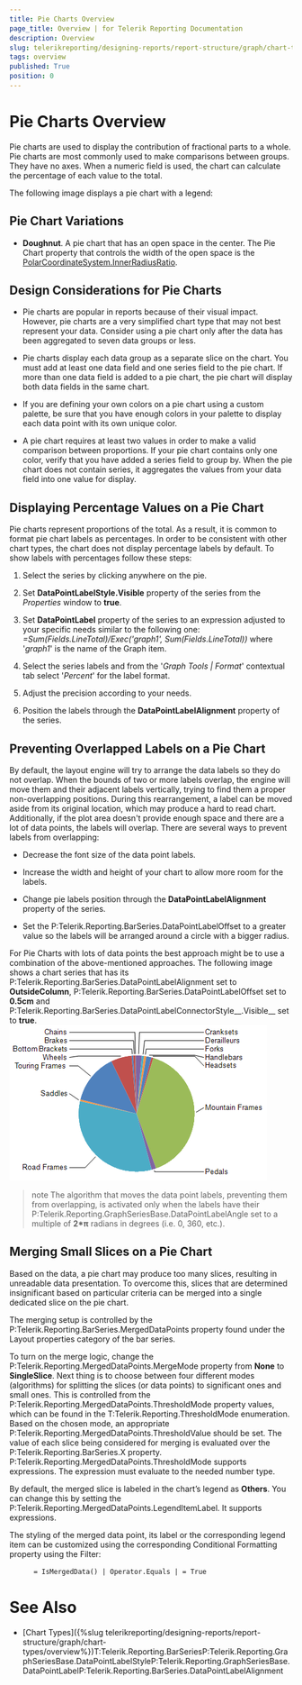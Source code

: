 ```yaml
---
title: Pie Charts Overview
page_title: Overview | for Telerik Reporting Documentation
description: Overview
slug: telerikreporting/designing-reports/report-structure/graph/chart-types/pie-charts/overview
tags: overview
published: True
position: 0
---
```


# Pie Charts Overview



Pie charts are used to display the contribution of fractional parts to a whole. Pie charts are most commonly
        used to make comparisons between groups. They have no axes. When a numeric field is used, the chart can calculate
        the percentage of each value to the total.
      

The following image displays a pie chart with a legend:

## Pie Chart Variations

* __Doughnut__. A pie chart that has an open space in the center. The Pie Chart property that controls the width of the open space
              is the 
              [PolarCoordinateSystem.InnerRadiusRatio](https://docs.telerik.com/reporting/p-telerik-reporting-polarcoordinatesystem-innerradiusratio).
            

## Design Considerations for Pie Charts

* Pie charts are popular in reports because of their visual impact. However, pie charts are a very
              simplified chart type that may not best represent your data. Consider using a pie chart only after the data has
              been aggregated to seven data groups or less.
            

* Pie charts display each data group as a separate slice on the chart. You must add at least one data
              field and one series field to the pie chart. If more than one data field is added to a pie chart, the pie chart
              will display both data fields in the same chart.
            

* If you are defining your own colors on a pie chart using a custom palette, be sure that you have
              enough colors in your palette to display each data point with its own unique color.
            

* A pie chart requires at least two values in order to make a valid comparison between proportions.
              If your pie chart contains only one color, verify that you have added a series field to group by. When the pie chart
              does not contain series, it aggregates the values from your data field into one value for display.
            

## Displaying Percentage Values on a Pie Chart

Pie charts represent proportions of the total. As a result, it is common to format pie chart
          labels as percentages. In order to be consistent with other chart types, the chart does not display percentage labels by default.
          To show labels with percentages follow these steps:
        

1. Select the series by clicking anywhere on the pie.

1. Set __DataPointLabelStyle.Visible__ property of the series from the *Properties* window to __true__.
            

1. Set __DataPointLabel__ property of the series to an expression adjusted to your specific needs similar to the following one: *=Sum(Fields.LineTotal)/Exec('graph1', Sum(Fields.LineTotal))* where '*graph1*' is the name of the Graph item.
            

1. Select the series labels and from the '*Graph Tools | Format*' contextual tab select '*Percent*' for the label format.
            

1. Adjust the precision according to your needs.

1. Position the labels through the __DataPointLabelAlignment__ property of the series.
            

## Preventing Overlapped Labels on a Pie Chart

By default, the layout engine will try to arrange the data labels so they do not overlap. When the bounds of two or more labels overlap,
          the engine will move them and their adjacent labels vertically, trying to find them a proper non-overlapping positions. During this rearrangement,
          a label can be moved aside from its original location, which may produce a hard to read chart. Additionally, if the plot area doesn't provide
          enough space and there are a lot of data points, the labels will overlap. There are several ways to prevent labels from overlapping:
        

* Decrease the font size of the data point labels.

* Increase the width and height of your chart to allow more room for the labels.

* Change pie labels position through the __DataPointLabelAlignment__ property of the series.
            

* Set the P:Telerik.Reporting.BarSeries.DataPointLabelOffset to a greater value
              so the labels will be arranged around a circle with a bigger radius.
            

For Pie Charts with lots of data points the best approach might be to use a combination of the above-mentioned approaches.
          The following image shows a chart series that has its
          P:Telerik.Reporting.BarSeries.DataPointLabelAlignment set to __OutsideColumn__,
          P:Telerik.Reporting.BarSeries.DataPointLabelOffset set to __0.5cm__
          and P:Telerik.Reporting.BarSeries.DataPointLabelConnectorStyle__.Visible__
          set to __true__.
        ![Outside Column Pie Chart](images/Graph/OutsideColumnPieChart.png)

>note The algorithm that moves the data point labels, preventing them from overlapping, is activated only when the labels have their            P:Telerik.Reporting.GraphSeriesBase.DataPointLabelAngle set to a multiple of  __2*π__  radians in degrees (i.e. 0, 360, etc.).          


## Merging Small Slices on a Pie Chart

Based on the data, a pie chart may produce too many slices, resulting in unreadable data presentation.
          To overcome this, slices that are determined insignificant based on particular criteria can be merged into a single dedicated slice on the pie chart.
        

The merging setup is controlled by the P:Telerik.Reporting.BarSeries.MergedDataPoints property 
          found under the Layout properties category of the bar series.
        

To turn on the merge logic, change the P:Telerik.Reporting.MergedDataPoints.MergeMode property 
          from __None__ to __SingleSlice__. Next thing is to choose between four different modes (algorithms) 
          for splitting the slices (or data points) to significant ones and small ones. This is controlled from the 
          P:Telerik.Reporting.MergedDataPoints.ThresholdMode property values, 
          which can be found in the T:Telerik.Reporting.ThresholdMode enumeration.
          Based on the chosen mode, an appropriate P:Telerik.Reporting.MergedDataPoints.ThresholdValue should be set.
          The value of each slice being considered for merging is evaluated over the P:Telerik.Reporting.BarSeries.X property.
          P:Telerik.Reporting.MergedDataPoints.ThresholdMode supports expressions. 
          The expression must evaluate to the needed number type.
        

By default, the merged slice is labeled in the chart’s legend as __Others__. You can change this by setting the 
          P:Telerik.Reporting.MergedDataPoints.LegendItemLabel. It supports expressions.
        

The styling of the merged data point, its label or the corresponding legend item can be customized using the corresponding Conditional Formatting property using the Filter:
          
          = IsMergedData() | Operator.Equals | = True
          

# See Also

 * [Chart Types]({%slug telerikreporting/designing-reports/report-structure/graph/chart-types/overview%})T:Telerik.Reporting.BarSeriesP:Telerik.Reporting.GraphSeriesBase.DataPointLabelStyleP:Telerik.Reporting.GraphSeriesBase.DataPointLabelP:Telerik.Reporting.BarSeries.DataPointLabelAlignment
